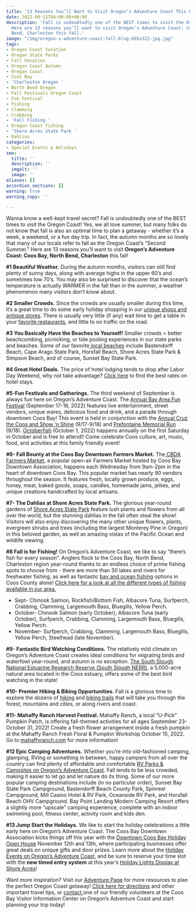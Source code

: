 ```yaml
---
title: '13 Reasons You’ll Want to Visit Oregon’s Adventure Coast This Fall '
date: 2022-09-12T04:00:00+00:00
description: 'Fall is undoubtedly one of the BEST times to visit the Oregon Coast!
  Here are 13 reasons you’ll want to visit Oregon’s Adventure Coast: Coos Bay, North
  Bend, Charleston this fall.'
image: "/img/oregon-s-adventure-coast-fall-blog-695x322-jpg.jpg"
tags:
- Oregon Coast Vacation
- Oregon State Parks
- Fall Vacation
- Oregon Coast Autumn
- Oregon Coast
- Coos Bay
- 'Charleston Oregon '
- North Bend Oregon
- Fall Festivals Oregon Coast
- Fun Festival
- Fishing
- Clamming
- Crabbing
- 'Fall Fishing '
- Oregon Coast Fishing
- 'Shore Acres State Park '
- Dahlias
categories:
- Special Events & Holidays
seo:
  title: ''
  description: ''
  imgalt: ''
  image: ''
aliases: []
accordion_sections: []
warning: true
warning_copy: ''

---
```

Wanna know a well-kept travel secret? Fall is undoubtedly one of the BEST times to visit the Oregon Coast! Yes, we all love summer, but many folks do not know that fall is also an optimal time to plan a getaway - whether it’s a week, a weekend, or a fun day trip. In fact, the autumn months are so lovely that many of our locals refer to fall as the Oregon Coast’s “Second Summer.” Here are 13 reasons you’ll want to visit **Oregon’s Adventure Coast: Coos Bay, North Bend, Charleston** this fall!

**#1 Beautiful Weather.** During the autumn months, visitors can still find plenty of sunny days, along with average highs in the upper 60’s and sometimes low 70’s. You may also be surprised to discover that the ocean’s temperature is actually WARMER in the fall than in the summer, a weather phenomenon many visitors don’t know about.

**#2 Smaller Crowds.** Since the crowds are usually smaller during this time, it’s a great time to do some early holiday shopping in our [unique shops and antique stores](https://www.oregonsadventurecoast.com/shopping/). There is usually very little (if any) wait time to get a table in your [favorite restaurants](https://www.oregonsadventurecoast.com/dining/), and little to no traffic on the road.

**#3 You Basically Have the Beaches to Yourself!** Smaller crowds = better beachcombing, picnicking, or tide pooling experiences in our state parks and beaches. Some of our favorite[ local beaches](https://www.oregonsadventurecoast.com/undeveloped-beaches/) include Bastendorff Beach, Cape Arago State Park, Horsfall Beach, Shore Acres State Park & Simpson Beach, and of course, Sunset Bay State Park.

**#4 Great Hotel Deals.** The price of hotel lodging tends to drop after Labor Day Weekend, why not take advantage? [Click here](https://www.oregonsadventurecoast.com/lodging/) to find the best rates on hotel stays.

**#5-Fun Festivals and Gatherings.** The third weekend of September is always fun here on Oregon’s Adventure Coast. The [Annual Bay Area Fun Festival](https://www.oregonsadventurecoast.com/event/annual-bay-area-fun-festival/) (September 17-18, 2022) features live entertainment, street vendors, unique wares, delicious food and drink, and a parade through downtown Coos Bay! This event is held in conjunction with the [Annual Cruz the Coos and Show ‘n Shine](https://www.oregonsadventurecoast.com/event/annual-cruz-the-coos/) (9/17-9/18) and [Prefontaine Memorial Run ](https://prefontainerun.com/)(9/18). [Octoberfish](https://www.oregonsadventurecoast.com/event/octoberfish/) (October 1, 2022) happens annually on the first Saturday in October and is free to attend!! Come celebrate Coos culture, art, music, food, and activities at this family friendly event!

**#6- Fall Bounty at the Coos Bay Downtown Farmers Market.** The[ CBDA Farmers Market](https://coosbaydowntown.org/farmers-market/), a popular open-air Farmers Market hosted by Coos Bay Downtown Association, happens each Wednesday from 9am-2pm in the heart of downtown Coos Bay. This popular market has nearly 90 vendors throughout the season. It features fresh, locally grown produce, eggs, honey, meat, baked goods, soaps, candles, homemade jams, jellies, and unique creations handcrafted by local artisans.

**#7- The Dahlias at Shore Acres State Park.** The glorious year-round gardens of [Shore Acres State Park](http://shoreacres.net/) feature lush plants and flowers from all over the world, but the stunning dahlias in the fall often steal the show! Visitors will also enjoy discovering the many other unique flowers, plants, evergreen shrubs and trees (including the largest Monterey Pine in Oregon) in this beloved garden, as well as amazing vistas of the Pacific Ocean and wildlife viewing.

**#8 Fall is for Fishing!** On Oregon’s Adventure Coast, we like to say “there’s fish for every season”. Anglers flock to the Coos Bay, North Bend, Charleston region year-round thanks to an endless choice of prime fishing spots to choose from - there are more than 30 lakes and rivers for freshwater fishing, as well as fantastic [bay and ocean fishing](https://www.oregonsadventurecoast.com/tripideas/saltwater-fishing-ocean-bay) options in Coos County alone! [Click here for a look at all the different types of fishing available in our area.](https://www.oregonsadventurecoast.com/fishing-by-style)

* Sept- Chinook Salmon, Rockfish/Bottom Fish, Albacore Tuna, Surfperch, Crabbing, Clamming, Largemouth Bass, Bluegills, Yellow Perch.
* October- Chinook Salmon (early October), Albacore Tuna (early October), Surfperch, Crabbing, Clamming, Largemouth Bass, Bluegills, Yellow Perch.
* November- Surfperch, Crabbing, Clamming, Largemouth Bass, Bluegills, Yellow Perch, Steelhead (late November).

**#9- Fantastic Bird Watching Conditions.** The relatively mild climate on Oregon’s Adventure Coast creates ideal conditions for migrating birds and waterfowl year-round, and autumn is no exception. [The South Slough National Estuarine Research Reserve (South Slough NERR)](https://www.oregon.gov/dsl/SS/Pages/About.aspx), a 5,000-acre natural area located in the Coos estuary, offers some of the best bird watching in the state!

**#10- Premier Hiking & Biking Opportunities.** Fall is a glorious time to explore the dozens of [hiking](https://www.oregonsadventurecoast.com/hiking-walking/) and [biking trails](https://www.oregonsadventurecoast.com/cycling/) that will take you through the forest, mountains and cities, or along rivers and coast.

**#11- Mahaffy Ranch Harvest Festival.** Mahaffy Ranch, a local “U-Pick” Pumpkin Patch, is offering fall-themed activities for all ages September 23-October 31, 2022! Create a fresh flower arrangement inside a fresh pumpkin at the Mahaffy Ranch Fresh Floral & Pumpkin Workshop October 15, 2022. Go to [mahaffyranch.com](http://mahaffyranch.com/?fbclid=IwAR3nS37L-0uh_STS9VpsOG79MWe1_t2CpJDtPYRDaqBbh2WyaG-l0yOSCyM) for more information!

**#12 Epic Camping Adventures.** Whether you’re into old-fashioned camping, glamping, RVing or something in between, happy campers from all over the country can find plenty of affordable and comfortable [RV Parks & Campsites on Oregon’s Adventure Coast](https://www.oregonsadventurecoast.com/lodging/). Fall tends to be less crowded, making it easier to let go and let nature do its thing. Some of our more popular camping destinations include (in no particular order), Sunset Bay State Park Campground, Bastendorff Beach County Park, Spinreel Campground, Mill Casino Hotel & RV Park, Oceanside RV Park, and Horsfall Beach OHV Campground. Bay Point Landing Modern Camping Resort offers a slightly more “upscale” camping experience, complete with an indoor swimming pool, fitness center, activity room and kids den.

**#13 Jump Start the Holidays.** We like to start the holiday celebrations a little early here on Oregon’s Adventure Coast. The Coos Bay Downtown Association kicks things off this year with the [Downtown Coos Bay Holiday Open House](https://coosbaydowntown.org/holiday-events-in-downtown-2/) November 12th and 13th, where participating businesses offer great deals on unique gifts and door prizes. Learn more about the [Holiday Events on Oregon’s Adventure Coast,](https://www.oregonsadventurecoast.com/event/christmas-at-the-coast/) and be sure to reserve your time slot with the **new timed entry system** at this year’s [Holiday Lights Display at Shore Acres](https://www.oregonsadventurecoast.com/event/annual-holiday-lights-at-shore-acres/)!

Want more inspiration? Visit our [Adventure Page](https://www.oregonsadventurecoast.com/adventures/) for more resources to plan the perfect Oregon Coast getaway! [Click here for directions](https://www.oregonsadventurecoast.com/travelers-info/) and other important travel tips, or [contact ](https://www.oregonsadventurecoast.com/contact/)one of our friendly volunteers at the Coos Bay Visitor Information Center on Oregon’s Adventure Coast and start planning your trip today!